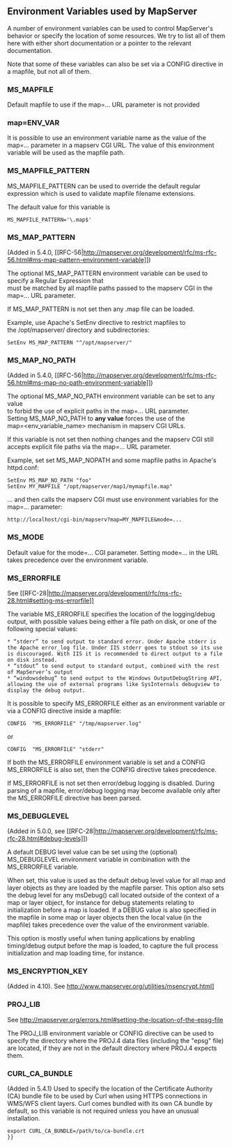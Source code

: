 ## Environment Variables used by MapServer                                                                                                                                                                                                                                                                                                                                                                                                                                                                                      
                                                                                                                                                                                                                                                                                                                                                                                                                                                                                                                                  
A number of environment variables can be used to control MapServer's behavior or specify the location of some resources. We try to list all of them here with either short documentation or a pointer to the relevant documentation.                                                                                                                                                                                                                                                                                              
                                                                                                                                                                                                                                                                                                                                                                                                                                                                                                                                  
Note that some of these variables can also be set via a CONFIG directive in a mapfile, but not all of them.                                                                                                                                                                                                                                                                                                                                                                                                                       
                                                                                                                                                                                                                                                                                                                                                                                                                                                                                                                                  
### MS_MAPFILE                                                                                                                                                                                                                                                                                                                                                                                                                                                                                                           
                                                                                                                                                                                                                                                                                                                                                                                                                                                                                                                                  
Default mapfile to use if the map=... URL parameter is not provided                                                                                                                                                                                                                                                                                                                                                                                                                                                               
                                                                                                                                                                                                                                                                                                                                                                                                                                                                                                                                  
### map=ENV_VAR                                                                                                                                                                                                                                                                                                                                                                                                                                                                                                                 
                                                                                                                                                                                                                                                                                                                                                                                                                                                                                                                                  
It is possible to use an environment variable name as the value of the map=... parameter in a mapserv CGI URL. The value of this environment variable will be used as the mapfile path.                                                                                                                                                                                                                                                                                                                                           
                                                                                                                                                                                                                                                                                                                                                                                                                                                                                                                                  
### MS_MAPFILE_PATTERN                                                                                                                                                                                                                                                                                                                                                                                                                                                                                                           
                                                                                                                                                                                                                                                                                                                                                                                                                                                                                                                                  
MS_MAPFILE_PATTERN can be used to override the default regular expression which is used to validate mapfile filename extensions.                                                                                                                                                                                                                                                                                                                                                                                                  
                                                                                                                                                                                                                                                                                                                                                                                                                                                                                                                                  
The default value for this variable is                                                                                                                                                                                                                                                                                                                                                                                                                                                                                            

```                                                                                                                                                                                                                                                                                                                                                                                                                                                                                                                               
MS_MAPFILE_PATTERN='\.map$'                                                                                                                                                                                                                                                                                                                                                                                                                                                                                                       
```                                                                                                                                                                                                                                                                                                                                                                                                                                                                                                                               
                                                                                                                                                                                                                                                                                                                                                                                                                                                                                                                                  
### MS_MAP_PATTERN                                                                                                                                                                                                                                                                                                                                                                                                                                                                                                             
                                                                                                                                                                                                                                                                                                                                                                                                                                                                                                                                  
(Added in 5.4.0, [[RFC-56|http://mapserver.org/development/rfc/ms-rfc-56.html#ms-map-pattern-environment-variable]])                                                                                                                                                                                                                                                                                                                                                                                                                
                                                                                                                                                                                                                                                                                                                                                                                                                                                                                                                                  
The optional MS_MAP_PATTERN environment variable can be used to specify a Regular Expression that                                                                                                                                                                                                                                                                                                                                                                                                                                 
must be matched by all mapfile paths passed to the mapserv CGI in the map=... URL parameter.                                                                                                                                                                                                                                                                                                                                                                                                                                      
                                                                                                                                                                                                                                                                                                                                                                                                                                                                                                                                  
If MS_MAP_PATTERN is not set then any .map file can be loaded.                                                                                                                                                                                                                                                                                                                                                                                                                                                                    
                                                                                                                                                                                                                                                                                                                                                                                                                                                                                                                                  
Example, use Apache's SetEnv directive to restrict mapfiles to                                                                                                                                                                                                                                                                                                                                                                                                                                                                    
the /opt/mapserver/ directory and subdirectories:                                                                                                                                                                                                                                                                                                                                                                                                                                                                                 
                                                                                                                                                                                                                                                                                                                                                                                                                                                                                                                                  

```                                                                                                                                                                                                                                                                                                                                                                                                                                                                                                                               
SetEnv MS_MAP_PATTERN "^/opt/mapserver/"                                                                                                                                                                                                                                                                                                                                                                                                                                                                                          
```                                                                                                                                                                                                                                                                                                                                                                                                                                                                                                                               
                                                                                                                                                                                                                                                                                                                                                                                                                                                                                                                                  
### MS_MAP_NO_PATH                                                                                                                                                                                                                                                                                                                                                                                                                                                                                                              
                                                                                                                                                                                                                                                                                                                                                                                                                                                                                                                                  
(Added in 5.4.0, [[RFC-56|http://mapserver.org/development/rfc/ms-rfc-56.html#ms-map-no-path-environment-variable]])                                                                                                                                                                                                                                                                                                                                                                                                                
                                                                                                                                                                                                                                                                                                                                                                                                                                                                                                                                  
The optional MS_MAP_NO_PATH environment variable can be set to any value                                                                                                                                                                                                                                                                                                                                                                                                                                                          
to forbid the use of explicit paths in the map=... URL parameter.                                                                                                                                                                                                                                                                                                                                                                                                                                                                 
Setting MS_MAP_NO_PATH to **any value** forces the use of the                                                                                                                                                                                                                                                                                                                                                                                                                                                                     
map=<env_variable_name> mechanism in mapserv CGI URLs.                                                                                                                                                                                                                                                                                                                                                                                                                                                                            
                                                                                                                                                                                                                                                                                                                                                                                                                                                                                                                                  
If this variable is not set then nothing changes and the mapserv CGI still                                                                                                                                                                                                                                                                                                                                                                                                                                                        
accepts explicit file paths via the map=... URL parameter.                                                                                                                                                                                                                                                                                                                                                                                                                                                                        
                                                                                                                                                                                                                                                                                                                                                                                                                                                                                                                                  
Example, set set MS_MAP_NOPATH and some mapfile paths in Apache's httpd.conf:                                                                                                                                                                                                                                                                                                                                                                                                                                                     
                                                                                                                                                                                                                                                                                                                                                                                                                                                                                                                                  

```                                                                                                                                                                                                                                                                                                                                                                                                                                                                                                                               
SetEnv MS_MAP_NO_PATH "foo"                                                                                                                                                                                                                                                                                                                                                                                                                                                                                                       
SetEnv MY_MAPFILE "/opt/mapserver/map1/mymapfile.map"                                                                                                                                                                                                                                                                                                                                                                                                                                                                             
```                                                                                                                                                                                                                                                                                                                                                                                                                                                                                                                               
                                                                                                                                                                                                                                                                                                                                                                                                                                                                                                                                  
... and then calls the mapserv CGI must use environment variables for the                                                                                                                                                                                                                                                                                                                                                                                                                                                         
map=... parameter:                                                                                                                                                                                                                                                                                                                                                                                                                                                                                                                

```                                                                                                                                                                                                                                                                                                                                                                                                                                                                                                                               
http://localhost/cgi-bin/mapserv?map=MY_MAPFILE&mode=...                                                                                                                                                                                                                                                                                                                                                                                                                                                                          
```                                                                                                                                                                                                                                                                                                                                                                                                                                                                                                                               
                                                                                                                                                                                                                                                                                                                                                                                                                                                                                                                                  
### MS_MODE                                                                                                                                                                                                                                                                                                                                                                                                                                                                                                                    
                                                                                                                                                                                                                                                                                                                                                                                                                                                                                                                                  
Default value for the mode=... CGI parameter. Setting mode=... in the URL takes precedence over the environment variable.                                                                                                                                                                                                                                                                                                                                                                                                         
                                                                                                                                                                                                                                                                                                                                                                                                                                                                                                                                  
### MS_ERRORFILE                                                                                                                                                                                                                                                                                                                                                                                                                                                                                                               
                                                                                                                                                                                                                                                                                                                                                                                                                                                                                                                                  
See [[RFC-28|http://mapserver.org/development/rfc/ms-rfc-28.html#setting-ms-errorfile]]                                                                                                                                                                                                                                                                                                                                                                                                                                             
                                                                                                                                                                                                                                                                                                                                                                                                                                                                                                                                  
The variable MS_ERRORFILE specifies the location of the logging/debug output, with possible values being either a file path on disk, or one of the following special values:                                                                                                                                                                                                                                                                                                                                                      
                                                                                                                                                                                                                                                                                                                                                                                                                                                                                                                                  
    * “stderr” to send output to standard error. Under Apache stderr is the Apache error_log file. Under IIS stderr goes to stdout so its use is discouraged. With IIS it is recommended to direct output to a file on disk instead.                                                                                                                                                                                                                                                                                              
    * “stdout” to send output to standard output, combined with the rest of MapServer’s output                                                                                                                                                                                                                                                                                                                                                                                                                                    
    * “windowsdebug” to send output to the Windows OutputDebugString API, allowing the use of external programs like SysInternals debugview to display the debug output.                                                                                                                                                                                                                                                                                                                                                          
                                                                                                                                                                                                                                                                                                                                                                                                                                                                                                                                  
It is possible to specify MS_ERRORFILE either as an environment variable or via a CONFIG directive inside a mapfile:                                                                                                                                                                                                                                                                                                                                                                                                              
                                                                                                                                                                                                                                                                                                                                                                                                                                                                                                                                  

```                                                                                                                                                                                                                                                                                                                                                                                                                                                                                                                               
CONFIG  "MS_ERRORFILE" "/tmp/mapserver.log"                                                                                                                                                                                                                                                                                                                                                                                                                                                                                       
```                                                                                                                                                                                                                                                                                                                                                                                                                                                                                                                               
                                                                                                                                                                                                                                                                                                                                                                                                                                                                                                                                  
or                                                                                                                                                                                                                                                                                                                                                                                                                                                                                                                                
                                                                                                                                                                                                                                                                                                                                                                                                                                                                                                                                  

```                                                                                                                                                                                                                                                                                                                                                                                                                                                                                                                               
CONFIG  "MS_ERRORFILE" "stderr"                                                                                                                                                                                                                                                                                                                                                                                                                                                                                                   
```                                                                                                                                                                                                                                                                                                                                                                                                                                                                                                                               
                                                                                                                                                                                                                                                                                                                                                                                                                                                                                                                                  
If both the MS_ERRORFILE environment variable is set and a CONFIG MS_ERRORFILE is also set, then the CONFIG directive takes precedence.                                                                                                                                                                                                                                                                                                                                                                                           
                                                                                                                                                                                                                                                                                                                                                                                                                                                                                                                                  
If MS_ERRORFILE is not set then error/debug logging is disabled. During parsing of a mapfile, error/debug logging may become available only after the MS_ERRORFILE directive has been parsed.                                                                                                                                                                                                                                                                                                                                     
                                                                                                                                                                                                                                                                                                                                                                                                                                                                                                                                  
### MS_DEBUGLEVEL                                                                                                                                                                                                                                                                                                                                                                                                                                                                                                                
                                                                                                                                                                                                                                                                                                                                                                                                                                                                                                                                  
(Added in 5.0.0, see [[RFC-28|http://mapserver.org/development/rfc/ms-rfc-28.html#debug-levels]])                                                                                                                                                                                                                                                                                                                                                                                                                                   
                                                                                                                                                                                                                                                                                                                                                                                                                                                                                                                                  
A default DEBUG level value can be set using the (optional) MS_DEBUGLEVEL environment variable in combination with the MS_ERRORFILE variable.                                                                                                                                                                                                                                                                                                                                                                                     
                                                                                                                                                                                                                                                                                                                                                                                                                                                                                                                                  
When set, this value is used as the default debug level value for all map and layer objects as they are loaded by the mapfile parser. This option also sets the debug level for any msDebug() call located outside of the context of a map or layer object, for instance for debug statements relating to initialization before a map is loaded. If a DEBUG value is also specified in the mapfile in some map or layer objects then the local value (in the mapfile) takes precedence over the value of the environment variable.
                                                                                                                                                                                                                                                                                                                                                                                                                                                                                                                                  
This option is mostly useful when tuning applications by enabling timing/debug output before the map is loaded, to capture the full process initialization and map loading time, for instance.                                                                                                                                                                                                                                                                                                                                    
                                                                                                                                                                                                                                                                                                                                                                                                                                                                                                                                  
### MS_ENCRYPTION_KEY                                                                                                                                                                                                                                                                                                                                                                                                                                                                                                          
                                                                                                                                                                                                                                                                                                                                                                                                                                                                                                                                  
(Added in 4.10). See http://www.mapserver.org/utilities/msencrypt.html]                                                                                                                                                                                                                                                                                                                                                                                                                                                         
                                                                                                                                                                                                                                                                                                                                                                                                                                                                                                                                  
### PROJ_LIB                                                                                                                                                                                                                                                                                                                                                                                                                                                                                                                    
                                                                                                                                                                                                                                                                                                                                                                                                                                                                                                                                  
See http://mapserver.org/errors.html#setting-the-location-of-the-epsg-file                                                                                                                                                                                                                                                                                                                                                                                                                                                     
                                                                                                                                                                                                                                                                                                                                                                                                                                                                                                                                  
The PROJ_LIB environment variable or CONFIG directive can be used to specify the directory where the PROJ.4 data files (including the "epsg" file) are located, if they are not in the default directory where PROJ.4 expects them.                                                                                                                                                                                                                                                                                               
                                                                                                                                                                                                                                                                                                                                                                                                                                                                                                                                  
### CURL_CA_BUNDLE                                                                                                                                                                                                                                                                                                                                                                                                                                                                                                              
                                                                                                                                                                                                                                                                                                                                                                                                                                                                                                                                  
(Added in 5.4.1) Used to specify the location of the Certificate Authority (CA) bundle file to be used by Curl when using HTTPS connections in WMS/WFS client layers. Curl comes bundled with its own CA bundle by default, so this variable is not required unless you have an unusual installation.                                                                                                                                                                                                                             

```                                                                                                                                                                                                                                                                                                                                                                                                                                                                                                                               
export CURL_CA_BUNDLE=/path/to/ca-bundle.crt                                                                                                                                                                                                                                                                                                                                                                                                                                                                                      
}}
